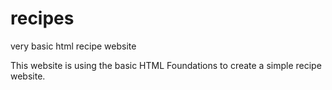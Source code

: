 # recipes
very basic html recipe website

This website is using the basic HTML Foundations to create a simple recipe website. 